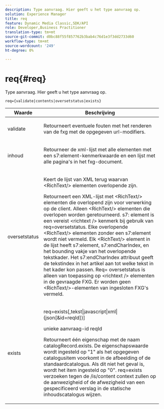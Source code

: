 ```yaml
---
description: Type aanvraag. Hier geeft u het type aanvraag op.
solution: Experience Manager
title: req
feature: Dynamic Media Classic,SDK/API
role: Developer,Business Practitioner
translation-type: tm+mt
source-git-commit: d0bc88f55f857762b3bab4c76d1e3f3dd2733d60
workflow-type: tm+mt
source-wordcount: '249'
ht-degree: 0%

---
```



# req{#req}

Type aanvraag. Hier geeft u het type aanvraag op.

`req={validate|contents|oversetstatus|exists}`

<table id="table_F39239E5244746DB9F253BB0D5E85D54"> 
 <thead> 
  <tr> 
   <th colname="col1" class="entry"> Waarde </th> 
   <th colname="col2" class="entry"> Beschrijving </th> 
  </tr> 
 </thead>
 <tbody> 
  <tr> 
   <td colname="col1"> <p> <span class="codeph"> validate</span> </p> </td> 
   <td colname="col2"> <p> Retourneert eventuele fouten met het renderen van de fxg met de opgegeven url-modifiers. </p> </td> 
  </tr> 
  <tr> 
   <td colname="col1"> <p> <span class="codeph"> inhoud</span> </p> </td> 
   <td colname="col2"> <p> Retourneer de xml-lijst met alle elementen met een <span class="codeph"> s7:element</span>-kenmerkwaarde en een lijst met alle pagina's in het fxg-document. </p> </td> 
  </tr> 
  <tr> 
   <td colname="col1"> <p> <span class="codeph"> oversetstatus</span> </p> </td> 
   <td colname="col2"> <p>Keert de lijst van XML terug waarvan <span class="codeph"> &lt;RichText/&gt;</span> elementen overlopende zijn. </p> <p>Retourneert een XML-lijst met <span class="+ topic/ph pr-d/codeph codeph"> &lt;RichText/&gt;</span> elementen die overlopend zijn voor verwerking op de client. Alleen <span class="+ topic/ph pr-d/codeph codeph"> &lt;RichText/&gt;</span> elementen die overlopen worden geretourneerd. <span class="+ topic/ph pr-d/codeph codeph"> s7:</span> element is een vereist  <span class="+ topic/ph pr-d/codeph codeph"> &lt;richtext /&gt;</span> kenmerk bij gebruik van  <span class="+ topic/ph pr-d/codeph codeph"> req=oversetstatus</span>. Elke overlopende <span class="+ topic/ph pr-d/codeph codeph"> &lt;RichText/&gt;</span> elementen zonder een <span class="+ topic/ph pr-d/codeph codeph"> s7:element</span> wordt niet vermeld. Elk <span class="+ topic/ph pr-d/codeph codeph"> &lt;RichText/&gt;</span> element in de lijst heeft <span class="+ topic/ph pr-d/codeph codeph"> s7:element</span>, <span class="+ topic/ph pr-d/codeph codeph"> s7:endCharIndex</span>, en het bounding vakje van het overlopende tekstkader. Het <span class="+ topic/ph pr-d/codeph codeph"> s7:endCharIndex</span> attribuut geeft de tekstindex in het artikel aan tot welke tekst in het kader kon passen. <span class="+ topic/ph pr-d/codeph codeph"> Req=</span> oversetstatus is alleen van toepassing op  <span class="+ topic/ph pr-d/codeph codeph"> &lt;richtext /&gt;</span> elementen in de gevraagde FXG. Er worden geen <span class="+ topic/ph pr-d/codeph codeph"> &lt;RichText/&gt;</span>-elementen van ingesloten FXG's vermeld. </p> </td> 
  </tr> 
  <tr> 
   <td colname="col1"> <p> <span class="codeph"> exists</span> </p> </td> 
   <td colname="col2"> <p> <span class="codeph"> req=exists[,tekst|javascript|xml|{json[&amp;id=reqId]}]</span> </p> <p>unieke aanvraag-id reqId </p> <p>Retourneert één eigenschap met de naam catalogRecord.exists. De eigenschapswaarde wordt ingesteld op "1" als het opgegeven catalogusitem voorkomt in de afbeelding of de standaardcatalogus. Als dit niet het geval is, wordt het item ingesteld op "0". req=exists verzoeken tegen de /is/content context zullen op de aanwezigheid of de afwezigheid van een gespecificeerd verslag in de statische inhoudscatalogus wijzen. </p> </td> 
  </tr> 
 </tbody> 
</table>

